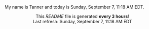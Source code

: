 My name is Tanner and today is Sunday, September 7, 11:18 AM EDT.

<p align="center">This <i>README</i> file is generated <b>every 3 hours</b>!</br>Last refresh: Sunday, September 7, 11:18 AM EDT<br /></p>
